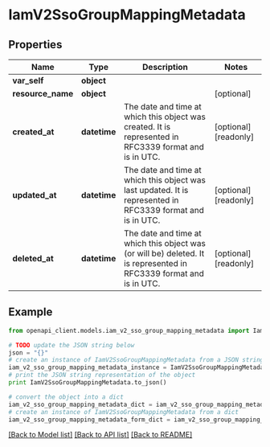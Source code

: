 # IamV2SsoGroupMappingMetadata


## Properties
Name | Type | Description | Notes
------------ | ------------- | ------------- | -------------
**var_self** | **object** |  | 
**resource_name** | **object** |  | [optional] 
**created_at** | **datetime** | The date and time at which this object was created. It is represented in RFC3339 format and is in UTC. | [optional] [readonly] 
**updated_at** | **datetime** | The date and time at which this object was last updated. It is represented in RFC3339 format and is in UTC. | [optional] [readonly] 
**deleted_at** | **datetime** | The date and time at which this object was (or will be) deleted. It is represented in RFC3339 format and is in UTC. | [optional] [readonly] 

## Example

```python
from openapi_client.models.iam_v2_sso_group_mapping_metadata import IamV2SsoGroupMappingMetadata

# TODO update the JSON string below
json = "{}"
# create an instance of IamV2SsoGroupMappingMetadata from a JSON string
iam_v2_sso_group_mapping_metadata_instance = IamV2SsoGroupMappingMetadata.from_json(json)
# print the JSON string representation of the object
print IamV2SsoGroupMappingMetadata.to_json()

# convert the object into a dict
iam_v2_sso_group_mapping_metadata_dict = iam_v2_sso_group_mapping_metadata_instance.to_dict()
# create an instance of IamV2SsoGroupMappingMetadata from a dict
iam_v2_sso_group_mapping_metadata_form_dict = iam_v2_sso_group_mapping_metadata.from_dict(iam_v2_sso_group_mapping_metadata_dict)
```
[[Back to Model list]](../ccloud/README.md#documentation-for-models) [[Back to API list]](../ccloud/README.md#documentation-for-api-endpoints) [[Back to README]](../ccloud/README.md)


